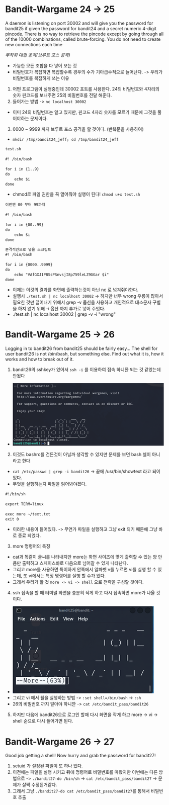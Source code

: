 <h1>Bandit-Wargame 24 -> 25 </h1>
A daemon is listening on port 30002 and will give you the password for bandit25 if given the password for bandit24 and a secret numeric 4-digit pincode. There is no way to retrieve the pincode except by going through all of the 10000 combinations, called brute-forcing.
You do not need to create new connections each time

*무작위 대입 공격(브루트 포스 공격)*
- 가능한 모든 조합을 다 넣어 보는 것
- 비밀번호가 복잡하면 복잡할수록 경우의 수가 기아급수적으로 늘어난다. -> 우리가 비밀번호를 복잡하게 쓰는 이유


1. 어떤 프로그램이 실행중인데 30002 포트를 사용한다. 24의 비밀번호와 4자리의 숫자 핀코드를 보내주면 25의 비밀번호를 전달 해준다.
2. 들어가는 방법 -> `nc localhost 30002`
- 이미 24의 비밀번호는 알고 있지만, 핀코드 4자리 숫자를 모르기 때문에 그것을 풀어야하는 문제이다.
3. 0000 ~ 9999 까지 브루트 포스 공격을 할 것이다. (반복문을 사용하여)
- `mkdir /tmp/bandit24_jeff; cd /tmp/bandit24_jeff`
```
test.sh

#! /bin/bash

for i in {1..9}
do
    echo $i
done
```
 - chmod로 파일 권한을 꼭 열어줘야 실행이 된다! `chmod u+x test.sh`
```
이번엔 00 부터 99까지

#! /bin/bash

for i in {00..99}
do
    echo $i
done
```
```
본격적인으로 넣을 스크립트
#! /bin/bash

for i in {0000..9999}
do
    echo "VAfGXJ1PBSsPSnvsjI8p759leLZ9GGar $i"
done
```
- 이제는 이것의 결과를 화면에 출력하는것이 아닌 nc 로 넘겨줘야한다.
- 실행시 `./test.sh | nc localhost 30002` -> 하지만 너무 wrong 우롱이 많아서 필요한 것만 끌어내기 위해서 grep -v 옵션을 사용하고 개인적으로 대소문자 구별을 하지 않기 위해 -i 옵션 까지 추가로 넣어 주엇다.
- ./test.sh | nc localhost 30002 | grep -v -i "wrong"



<h1>Bandit-Wargame 25 -> 26 </h1>
Logging in to bandit26 from bandit25 should be fairly easy… The shell for user bandit26 is not /bin/bash, but something else. Find out what it is, how it works and how to break out of it.

1. bandit26의 sshkey가 있어서 `ssh -i` 를 이용하여 접속 하니깐 되는 것 같았는데 안됬다 
- ![image](/assets/bandit(2)/6.png)
2. 이것도 bashrc를 건든것이 아닐까 생각할 수 있지만 문제를 보면 bash 쉘이 아니라고 한다
- `cat /etc/passwd | grep -i bandit26` -> 끝에 /usr/bin/showtext 라고 되어있다.
- 무엇을 실행하는지 파일을 읽어봐야겠다.
```
#!/bin/sh

export TERM=linux

exec more ~/text.txt
exit 0
``` 
- 이러한 내용이 들어있다. -> 무언가 파일을 실행하고 그냥 exit 되기 때문에 그냥 바로 종료 되었다.

3. more 명령어의 특징
- cat과 똑같이 글씨를 나타내지만 more는 화면 사이즈에 맞게 출력할 수 있는 양 만큼만 출력하고 스페이스바로 다음으로 넘어갈 수 있게 나타난다.
- 그리고 more를 사용하면 특이하게 안쪽에서 알파벳 v를 누르면 vi를 실행 할 수 있는데, 또 vi에서는 특정 명령어를 실행 할 수가 있다.
- 그래서 우리가 할 것 `more -> vi -> shell` 으로 전략을 구성할 것이다.

4. ssh 접속을 할 때 터미널 화면을 충분히 작게 하고 다시 접속하면 more가 나올 것이다.
- ![image](/assets/bandit(2)/7.png)
- 그리고 vi 에서 쉘을 실행하는 방법 -> `:set shell=/bin/bash` -> `:sh`
- 26의 비밀번호 까지 알아야 하니깐 -> `cat /etc/bandit_pass/bandit26`

5. 하지만 다음에 bandit26으로 로그인 할때 다시 화면을 작게 하고 more -> vi -> shell 순으로 다시 들어가면 된다.


<h1>Bandit-Wargame 26 -> 27 </h1>
Good job getting a shell! Now hurry and grab the password for bandit27!

1. setuid 가 설정된 파일이 또 하나 있다.
2. 이전에는 파일을 실행 시키고 뒤에 명령어로 비밀번호를 따왔지만 이번에는 다른 방법으로 -> `./bandit27-do /bin/sh` -> `cat /etc/bandit_pass/bandit27` -> 문제가 살짝 수정된거같다.
3. 그래서 그냥 `./bandit27-do cat /etc/bandit_pass/bandit27`를 통해서 비밀번호 추출